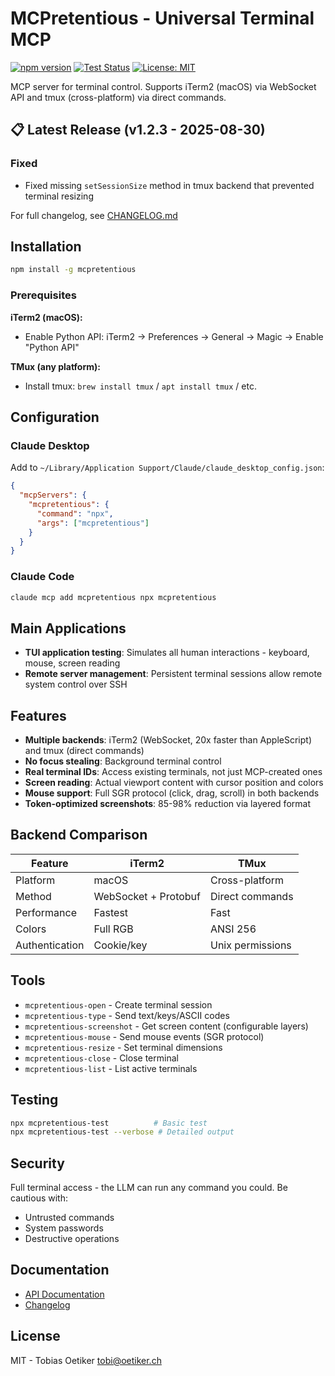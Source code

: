 # MCPretentious - Universal Terminal MCP

[![npm version](https://badge.fury.io/js/mcpretentious.svg)](https://www.npmjs.com/package/mcpretentious)
[![Test Status](https://github.com/oetiker/MCPretentious/workflows/Test/badge.svg)](https://github.com/oetiker/MCPretentious/actions/workflows/test.yml)
[![License: MIT](https://img.shields.io/badge/License-MIT-blue.svg)](https://opensource.org/licenses/MIT)

MCP server for terminal control. Supports iTerm2 (macOS) via WebSocket API and tmux (cross-platform) via direct commands.

<!-- LATEST-CHANGES-START -->
## 📋 Latest Release (v1.2.3 - 2025-08-30)

### Fixed
- Fixed missing `setSessionSize` method in tmux backend that prevented terminal resizing

For full changelog, see [CHANGELOG.md](CHANGELOG.md)
<!-- LATEST-CHANGES-END -->

## Installation

```bash
npm install -g mcpretentious
```

### Prerequisites

**iTerm2 (macOS):**
- Enable Python API: iTerm2 → Preferences → General → Magic → Enable "Python API"

**TMux (any platform):**
- Install tmux: `brew install tmux` / `apt install tmux` / etc.

## Configuration

### Claude Desktop
Add to `~/Library/Application Support/Claude/claude_desktop_config.json`:
```json
{
  "mcpServers": {
    "mcpretentious": {
      "command": "npx",
      "args": ["mcpretentious"]
    }
  }
}
```

### Claude Code
```bash
claude mcp add mcpretentious npx mcpretentious
```

## Main Applications

- **TUI application testing**: Simulates all human interactions - keyboard, mouse, screen reading
- **Remote server management**: Persistent terminal sessions allow remote system control over SSH

## Features

- **Multiple backends**: iTerm2 (WebSocket, 20x faster than AppleScript) and tmux (direct commands)
- **No focus stealing**: Background terminal control
- **Real terminal IDs**: Access existing terminals, not just MCP-created ones
- **Screen reading**: Actual viewport content with cursor position and colors
- **Mouse support**: Full SGR protocol (click, drag, scroll) in both backends
- **Token-optimized screenshots**: 85-98% reduction via layered format

## Backend Comparison

| Feature | iTerm2 | TMux |
|---------|--------|------|
| Platform | macOS | Cross-platform |
| Method | WebSocket + Protobuf | Direct commands |
| Performance | Fastest | Fast |
| Colors | Full RGB | ANSI 256 |
| Authentication | Cookie/key | Unix permissions |

## Tools

- `mcpretentious-open` - Create terminal session
- `mcpretentious-type` - Send text/keys/ASCII codes
- `mcpretentious-screenshot` - Get screen content (configurable layers)
- `mcpretentious-mouse` - Send mouse events (SGR protocol)
- `mcpretentious-resize` - Set terminal dimensions
- `mcpretentious-close` - Close terminal
- `mcpretentious-list` - List active terminals

## Testing

```bash
npx mcpretentious-test          # Basic test
npx mcpretentious-test --verbose # Detailed output
```

## Security

Full terminal access - the LLM can run any command you could. Be cautious with:
- Untrusted commands
- System passwords
- Destructive operations

## Documentation

- [API Documentation](API.md)
- [Changelog](CHANGELOG.md)

## License

MIT - Tobias Oetiker <tobi@oetiker.ch>